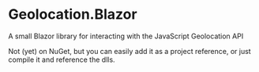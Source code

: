 # Geolocation.Blazor
A small Blazor library for interacting with the JavaScript Geolocation API

Not (yet) on NuGet, but you can easily add it as a project reference, or just compile it and reference the dlls.
